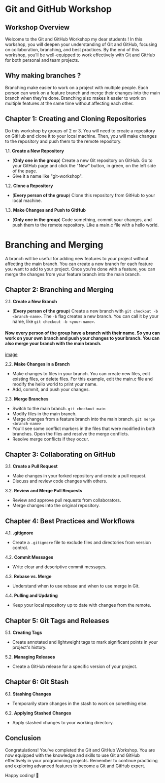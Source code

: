 # Git and GitHub Workshop

## Workshop Overview
Welcome to the Git and GitHub Workshop my dear students ! In this workshop, you will deepen your understanding of Git and GitHub, focusing on collaboration, branching, and best practices. By the end of this workshop, you'll be well-equipped to work effectively with Git and GitHub for both personal and team projects.

## Why making branches ?

Branching make easier to work on a project with multiple people. Each person can work on a feature branch and merge their changes into the main branch when they're done. Branching also makes it easier to work on multiple features at the same time without affecting each other.

## Chapter 1: Creating and Cloning Repositories

Do this workshop by groups of 2 or 3. You will need to create a repository on GitHub and clone it to your local machine. Then, you will make changes to the repository and push them to the remote repository.

1.1. **Create a New Repository**
   - (**Only one in the group**) Create a new Git repository on GitHub. Go to your GitHub page and click the "New" button, in green, on the left side of the page.
   - Give it a name like "git-workshop".

1.2. **Clone a Repository**
   - (**Every person of the group**) Clone this repository from GitHub to your local machine.

1.3. **Make Changes and Push to GitHub**
   - (**Only one in the group**) Code something, commit your changes, and push them to the remote repository. Like a main.c file with a hello world.

# Branching and Merging

A branch will be useful for adding new features to your project without affecting the main branch. You can create a new branch for each feature you want to add to your project. Once you're done with a feature, you can merge the changes from your feature branch into the main branch.

## Chapter 2: Branching and Merging
2.1. **Create a New Branch**
   - (**Every person of the group**) Create a new branch with `git checkout -b <branch-name>`. The `-b` flag creates a new branch. You can call it by your name, like `git checkout -b <your-name>`.

#### Now every person of the group have a branch with their name. So you can work on your own branch and push your changes to your branch. You can also merge your branch with the main branch.

[image]()

2.2. **Make Changes in a Branch**
   - Make changes to files in your branch. You can create new files, edit existing files, or delete files. For this example, edit the main.c file and modify the hello world to print your name.
   - Add, commit, and push your changes.

2.3. **Merge Branches**
   - Switch to the main branch. `git checkout main`
   - Modify files in the main branch.
   - Merge changes from a feature branch into the main branch. `git merge <branch-name>`
   - You'll see some conflict markers in the files that were modified in both branches. Open the files and resolve the merge conflicts.
   - Resolve merge conflicts if they occur.

## Chapter 3: Collaborating on GitHub
3.1. **Create a Pull Request**
   - Make changes in your forked repository and create a pull request.
   - Discuss and review code changes with others.

3.2. **Review and Merge Pull Requests**
   - Review and approve pull requests from collaborators.
   - Merge changes into the original repository.

## Chapter 4: Best Practices and Workflows
4.1. **.gitignore**
   - Create a `.gitignore` file to exclude files and directories from version control.

4.2. **Commit Messages**
   - Write clear and descriptive commit messages.

4.3. **Rebase vs. Merge**
   - Understand when to use rebase and when to use merge in Git.

4.4. **Pulling and Updating**
   - Keep your local repository up to date with changes from the remote.

## Chapter 5: Git Tags and Releases
5.1. **Creating Tags**
   - Create annotated and lightweight tags to mark significant points in your project's history.

5.2. **Managing Releases**
   - Create a GitHub release for a specific version of your project.

## Chapter 6: Git Stash
6.1. **Stashing Changes**
   - Temporarily store changes in the stash to work on something else.

6.2. **Applying Stashed Changes**
   - Apply stashed changes to your working directory.

## Conclusion
Congratulations! You've completed the Git and GitHub Workshop. You are now equipped with the knowledge and skills to use Git and GitHub effectively in your programming projects. Remember to continue practicing and exploring advanced features to become a Git and GitHub expert.

Happy coding! 🚀
